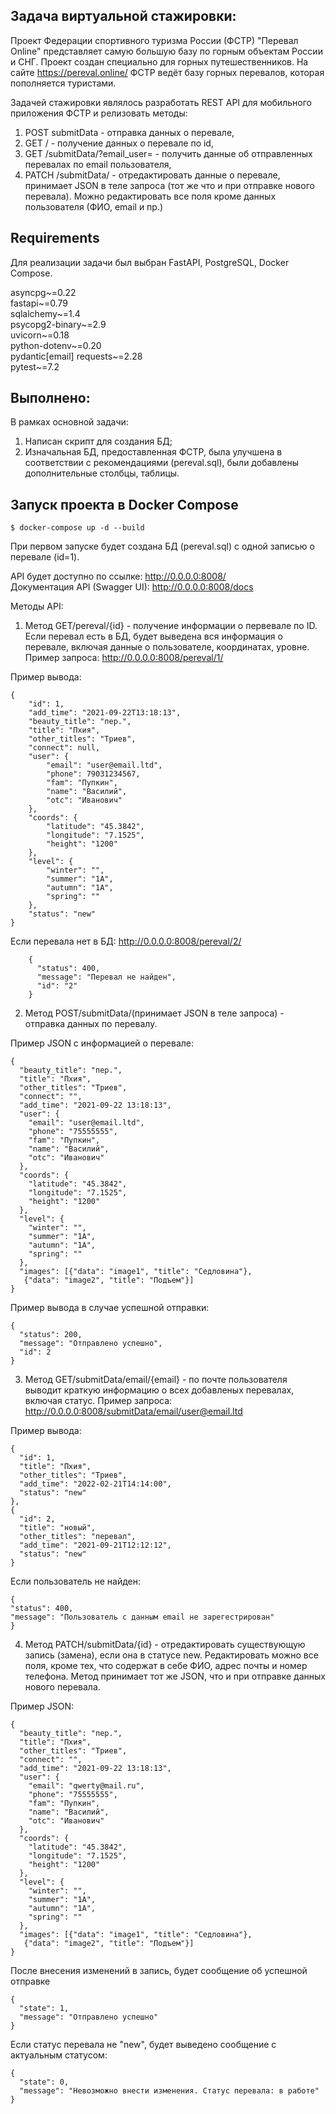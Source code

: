 ## Задача виртуальной стажировки:
Проект Федерации спортивного туризма России (ФСТР) "Перевал Online" представляет
самую большую базу по горным объектам России и СНГ. Проект создан
специально для горных путешественников.
На сайте https://pereval.online/ ФСТР ведёт базу горных перевалов,
которая пополняется туристами.

Задачей стажировки являлось разработать REST API для мобильного приложения ФСТР и релизовать методы:

1. POST submitData - отправка данных о перевале,
2. GET /<id> - получение данных о перевале по id,
3. GET /submitData/?email_user=<email> - получить данные об отправленных перевалах
по email пользователя,
4. PATCH /submitData/<id> - отредактировать данные о перевале, принимает JSON
в теле запроса (тот же что и при отправке нового перевала). Можно редактировать
все поля кроме данных пользователя (ФИО, email и пр.)

## Requirements
Для реализации задачи был выбран FastAPI, PostgreSQL, Docker Compose.

asyncpg~=0.22   
fastapi~=0.79   
sqlalchemy~=1.4     
psycopg2-binary~=2.9    
uvicorn~=0.18   
python-dotenv~=0.20     
pydantic[email] 
requests~=2.28  
pytest~=7.2

## Выполнено:
В рамках основной задачи:
1. Написан скрипт для создания БД;
2. Изначальная БД, предоставленная ФСТР, была улучшена
в соответствии с рекомендациями (pereval.sql), были добавлены дополнительные столбцы, таблицы.


## Запуск проекта в Docker Compose
    $ docker-compose up -d --build
При первом запуске будет создана БД (pereval.sql) с одной записью
о перевале (id=1).

API будет доступно по ссылке: http://0.0.0.0:8008/  
Документация API (Swagger UI): http://0.0.0.0:8008/docs

Методы API:

1. Метод GET/pereval/{id} - получение информации о первевале по ID.
Если перевал есть в БД, будет выведена вся информация о перевале,
включая данные о пользователе, координатах, уровне.
Пример запроса: http://0.0.0.0:8008/pereval/1/

Пример вывода:

    {
        "id": 1,
        "add_time": "2021-09-22T13:18:13",
        "beauty_title": "пер.",
        "title": "Пхия",
        "other_titles": "Триев",
        "connect": null,
        "user": {
            "email": "user@email.ltd",
            "phone": 79031234567,
            "fam": "Пупкин",
            "name": "Василий",
            "otc": "Иванович"
        },
        "coords": {
            "latitude": "45.3842",
            "longitude": "7.1525",
            "height": "1200"
        },
        "level": {
            "winter": "",
            "summer": "1A",
            "autumn": "1A",
            "spring": ""
        },
        "status": "new"
    }

Если перевала нет в БД: http://0.0.0.0:8008/pereval/2/

        {
          "status": 400,
          "message": "Перевал не найден",
          "id": "2"
        }

2. Метод POST/submitData/(принимает JSON в теле запроса) - отправка
данных по перевалу.

Пример JSON с информацией о перевале:

    {
      "beauty_title": "пер.",
      "title": "Пхия",
      "other_titles": "Триев",
      "connect": "",
      "add_time": "2021-09-22 13:18:13",
      "user": {
        "email": "user@email.ltd",
        "phone": "75555555",
        "fam": "Пупкин",
        "name": "Василий",
        "otc": "Иванович"
      },
      "coords": {
        "latitude": "45.3842",
        "longitude": "7.1525",
        "height": "1200"
      },
      "level": {
        "winter": "",
        "summer": "1A",
        "autumn": "1A",
        "spring": ""
      },
      "images": [{"data": "image1", "title": "Сeдловина"},
       {"data": "image2", "title": "Подъем"}]
    }

Пример вывода в случае успешной отправки:

    {
      "status": 200,
      "message": "Отправлено успешно",
      "id": 2
    }



3. Метод GET/submitData/email/{email} - по почте пользователя выводит краткую
информацию о всех добавленых перевалах, включая статус.
Пример запроса: http://0.0.0.0:8008/submitData/email/user@email.ltd 

Пример вывода:

    {
      "id": 1,
      "title": "Пхия",
      "other_titles": "Триев",
      "add_time": "2022-02-21T14:14:00",
      "status": "new"
    },
    {
      "id": 2,
      "title": "новый",
      "other_titles": "перевал",
      "add_time": "2021-09-21T12:12:12",
      "status": "new"
    }

Если пользователь не найден:

    {
    "status": 400,
    "message": "Пользователь с данным email не зарегестрирован"
    }

4. Метод PATCH/submitData/{id} - отредактировать существующую запись
(замена), если она в статусе new.
Редактировать можно все поля, кроме тех, что содержат в себе ФИО,
адрес почты и номер телефона. Метод принимает тот же JSON,
что и при отправке данных нового перевала.

Пример JSON:

    {
      "beauty_title": "пер.",
      "title": "Пхия",
      "other_titles": "Триев",
      "connect": "",
      "add_time": "2021-09-22 13:18:13",
      "user": {
        "email": "qwerty@mail.ru",
        "phone": "75555555",
        "fam": "Пупкин",
        "name": "Василий",
        "otc": "Иванович"
      },
      "coords": {
        "latitude": "45.3842",
        "longitude": "7.1525",
        "height": "1200"
      },
      "level": {
        "winter": "",
        "summer": "1A",
        "autumn": "1A",
        "spring": ""
      },
      "images": [{"data": "image1", "title": "Сeдловина"},
       {"data": "image2", "title": "Подъем"}]
    }

После внесения изменений в запись, будет сообщение об успешной отправке

    {
      "state": 1,
      "message": "Отправлено успешно"
    }

Если статус перевала не "new", будет выведено сообщение с актуальным статусом:

    {
      "state": 0,
      "message": "Невозможно внести изменения. Статус перевала: в работе"
    }


